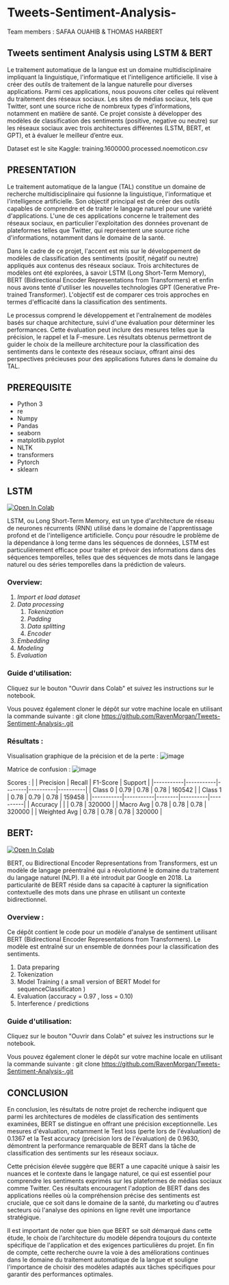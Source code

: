 # Tweets-Sentiment-Analysis-
Team members : SAFAA OUAHIB & THOMAS HARBERT

## Tweets sentiment Analysis using LSTM & BERT

Le traitement automatique de la langue est un domaine multidisciplinaire impliquant la linguistique, l'informatique et l'intelligence artificielle. Il vise à créer des outils de traitement de la langue naturelle pour diverses applications. Parmi ces applications, nous pouvons citer celles qui relèvent du traitement des réseaux sociaux. Les sites de médias sociaux, tels que Twitter, sont une source riche de nombreux types d'informations, notamment en matière de santé. Ce projet consiste à développer des modèles de classification des sentiments (positive, negative ou neutre) sur les réseaux sociaux avec trois architectures différentes (LSTM, BERT, et GPT), et à évaluer le meilleur d’entre eux.

Dataset est le site Kaggle:
training.1600000.processed.noemoticon.csv

## PRESENTATION

Le traitement automatique de la langue (TAL) constitue un domaine de recherche multidisciplinaire qui fusionne la linguistique, l'informatique et l'intelligence artificielle. Son objectif principal est de créer des outils capables de comprendre et de traiter le langage naturel pour une variété d'applications. L'une de ces applications concerne le traitement des réseaux sociaux, en particulier l'exploitation des données provenant de plateformes telles que Twitter, qui représentent une source riche d'informations, notamment dans le domaine de la santé.

Dans le cadre de ce projet, l'accent est mis sur le développement de modèles de classification des sentiments (positif, négatif ou neutre) appliqués aux contenus des réseaux sociaux. Trois architectures de modèles ont été explorées, à savoir LSTM (Long Short-Term Memory), BERT (Bidirectional Encoder Representations from Transformers) et enfin nous avons tenté d'utiliser les nouvelles technologies GPT (Generative Pre-trained Transformer). L'objectif est de comparer ces trois approches en termes d'efficacité dans la classification des sentiments.

Le processus comprend le développement et l'entraînement de modèles basés sur chaque architecture, suivi d'une évaluation pour déterminer les performances. Cette évaluation peut inclure des mesures telles que la précision, le rappel et la F-mesure. Les résultats obtenus permettront de guider le choix de la meilleure architecture pour la classification des sentiments dans le contexte des réseaux sociaux, offrant ainsi des perspectives précieuses pour des applications futures dans le domaine du TAL.

## PREREQUISITE
- Python 3
- re
- Numpy
- Pandas
- seaborn
- matplotlib.pyplot
- NLTK
- transformers
- Pytorch
- sklearn

## LSTM

[![Open In Colab](https://colab.research.google.com/assets/colab-badge.svg)](https://colab.research.google.com/github/RavenMorgan/Tweets-Sentiment-Analysis-/blob/main/Sentiments_Analysis_with_LSTM_Model.ipynb)

LSTM, ou Long Short-Term Memory, est un type d'architecture de réseau de neurones récurrents (RNN) utilisé dans le domaine de l'apprentissage profond et de l'intelligence artificielle. Conçu pour résoudre le problème de la dépendance à long terme dans les séquences de données, LSTM est particulièrement efficace pour traiter et prévoir des informations dans des séquences temporelles, telles que des séquences de mots dans le langage naturel ou des séries temporelles dans la prédiction de valeurs.

### Overview: 
1) *Import et load dataset*
2) *Data processing*
    1) *Tokenization*
    2) *Padding*
    3) *Data splitting*
    4) *Encoder*
7) *Embedding*
8) *Modeling*
9) *Evaluation*

### Guide d'utilisation:
Cliquez sur le bouton "Ouvrir dans Colab" et suivez les instructions sur le notebook.

Vous pouvez également cloner le dépôt sur votre machine locale en utilisant la commande suivante :
git clone https://github.com/RavenMorgan/Tweets-Sentiment-Analysis-.git

### Résultats :

Visualisation graphique de la précision et de la perte :
![image](https://github.com/RavenMorgan/Tweets-Sentiment-Analysis-/assets/93980956/a2b80c1f-4f1f-4790-8b3b-3d5cb6fe9af9)

Matrice de confusion :
![image](https://github.com/RavenMorgan/Tweets-Sentiment-Analysis-/assets/93980956/96e12e73-b57c-4ec7-98f7-c5d71380572c)

Scores :
|           | Precision | Recall | F1-Score | Support  |
|-----------|-----------|--------|----------|----------|
| Class 0   |   0.79    |  0.78  |   0.78   | 160542   |
| Class 1   |   0.78    |  0.79  |   0.78   | 159458   |
|-----------|-----------|--------|----------|----------|
| Accuracy  |           |        |   0.78   | 320000   |
| Macro Avg |   0.78    |  0.78  |   0.78   | 320000   |
| Weighted Avg | 0.78    |  0.78  |   0.78   | 320000   |


## BERT: 

[![Open In Colab](https://colab.research.google.com/assets/colab-badge.svg)](https://colab.research.google.com/github/RavenMorgan/Tweets-Sentiment-Analysis-/blob/main/Sentiments_Analysis_with_BERT_Model.ipynb)

BERT, ou Bidirectional Encoder Representations from Transformers, est un modèle de langage préentraîné qui a révolutionné le domaine du traitement du langage naturel (NLP). Il a été introduit par Google en 2018. La particularité de BERT réside dans sa capacité à capturer la signification contextuelle des mots dans une phrase en utilisant un contexte bidirectionnel.

### Overview : 

Ce dépôt contient le code pour un modèle d'analyse de sentiment utilisant BERT (Bidirectional Encoder Representations from Transformers). Le modèle est entraîné sur un ensemble de données pour la classification des sentiments.

1) Data preparing 
2) Tokenization
3) Model Training ( a small version of BERT Model  for sequenceClassificaton )
4) Evaluation (accuracy = 0.97 , loss = 0.10)
5) Interference / predictions

### Guide d'utilisation:
Cliquez sur le bouton "Ouvrir dans Colab" et suivez les instructions sur le notebook.

Vous pouvez également cloner le dépôt sur votre machine locale en utilisant la commande suivante :
git clone https://github.com/RavenMorgan/Tweets-Sentiment-Analysis-.git

## CONCLUSION

En conclusion, les résultats de notre projet de recherche indiquent que parmi les architectures de modèles de classification des sentiments examinées, BERT se distingue en offrant une précision exceptionnelle. Les mesures d'évaluation, notamment le Test loss (perte lors de l'évaluation) de 0.1367 et la Test accuracy (précision lors de l'évaluation) de 0.9630, démontrent la performance remarquable de BERT dans la tâche de classification des sentiments sur les réseaux sociaux.

Cette précision élevée suggère que BERT a une capacité unique à saisir les nuances et le contexte dans le langage naturel, ce qui est essentiel pour comprendre les sentiments exprimés sur les plateformes de médias sociaux comme Twitter. Ces résultats encouragent l'adoption de BERT dans des applications réelles où la compréhension précise des sentiments est cruciale, que ce soit dans le domaine de la santé, du marketing ou d'autres secteurs où l'analyse des opinions en ligne revêt une importance stratégique.

Il est important de noter que bien que BERT se soit démarqué dans cette étude, le choix de l'architecture du modèle dépendra toujours du contexte spécifique de l'application et des exigences particulières du projet. En fin de compte, cette recherche ouvre la voie à des améliorations continues dans le domaine du traitement automatique de la langue et souligne l'importance de choisir des modèles adaptés aux tâches spécifiques pour garantir des performances optimales.

